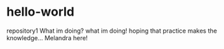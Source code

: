 # hello-world
repository1
What im doing? what im doing! hoping that practice makes the knowledge... Melandra here!
